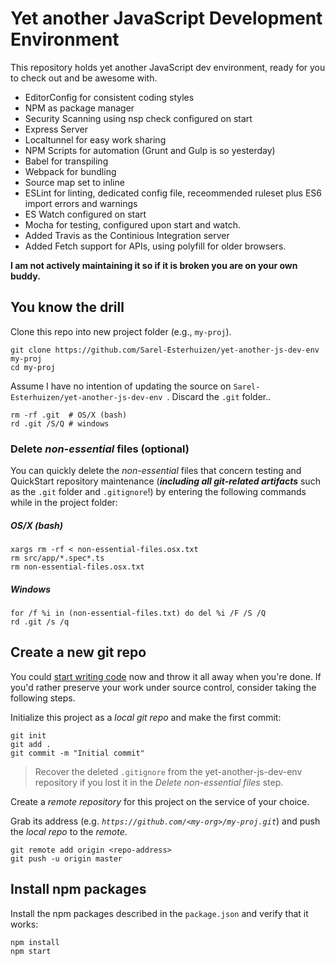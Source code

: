 # Yet another JavaScript Development Environment

This repository holds yet another  JavaScript dev environment, ready for you to check out and be awesome with.
- EditorConfig for consistent coding styles
- NPM as package manager
- Security Scanning using nsp check configured on start
- Express Server
- Localtunnel for easy work sharing
- NPM Scripts for automation (Grunt and Gulp is so yesterday)
- Babel for transpiling
- Webpack for bundling
- Source map set to inline
- ESLint for linting, dedicated config file, receommended ruleset plus ES6 import errors and warnings
- ES Watch configured on start
- Mocha for testing, configured upon start and watch.
- Added Travis as the Continious Integration server
- Added Fetch support for APIs, using polyfill for older browsers. 

**I am not actively maintaining it so if it is broken you are on your own buddy.**

## You know the drill

Clone this repo into new project folder (e.g., `my-proj`).
```shell
git clone https://github.com/Sarel-Esterhuizen/yet-another-js-dev-env  my-proj
cd my-proj
```

Assume I have no intention of updating the source on `Sarel-Esterhuizen/yet-another-js-dev-env `.
Discard the `.git` folder..
```shell
rm -rf .git  # OS/X (bash)
rd .git /S/Q # windows
```
### Delete _non-essential_ files (optional)

You can quickly delete the _non-essential_ files that concern testing and QuickStart repository maintenance
(***including all git-related artifacts*** such as the `.git` folder and `.gitignore`!)
by entering the following commands while in the project folder:

##### OS/X (bash)
```shell
xargs rm -rf < non-essential-files.osx.txt
rm src/app/*.spec*.ts
rm non-essential-files.osx.txt
```

##### Windows
```shell
for /f %i in (non-essential-files.txt) do del %i /F /S /Q
rd .git /s /q
```
## Create a new git repo
You could [start writing code](#start-development) now and throw it all away when you're done.
If you'd rather preserve your work under source control, consider taking the following steps.

Initialize this project as a *local git repo* and make the first commit:
```shell
git init
git add .
git commit -m "Initial commit"
```

>Recover the deleted `.gitignore` from the yet-another-js-dev-env repository 
if you lost it in the _Delete non-essential files_ step.

Create a *remote repository* for this project on the service of your choice.

Grab its address (e.g. *`https://github.com/<my-org>/my-proj.git`*) and push the *local repo* to the *remote*.
```shell
git remote add origin <repo-address>
git push -u origin master
```
## Install npm packages

Install the npm packages described in the `package.json` and verify that it works:

```shell
npm install
npm start
```

